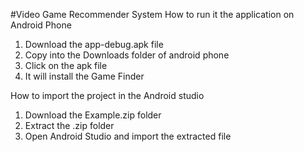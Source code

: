 #Video Game Recommender System
How to run it the application on Android Phone

1. Download the app-debug.apk file
2. Copy into the Downloads folder of android phone
3. Click on the apk file
4. It will install the Game Finder

How to import the project in the Android studio

1. Download the Example.zip folder
2. Extract the .zip folder
3. Open Android Studio and import the extracted file

